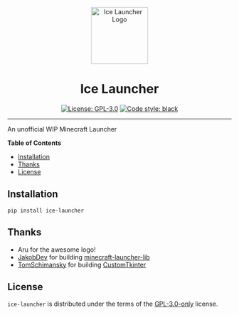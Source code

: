 <p align="center">
<img src="./ice-launcher.png" alt="Ice Launcher Logo" height="128px">
</p>

<h1 align="center">Ice Launcher</h1>

<p align="center">
<a href="https://github.com/mq1/ice-launcher/blob/main/LICENSE"><img alt="License: GPL-3.0" src="https://img.shields.io/github/license/mq1/ice-launcher"></a>
<a href="https://github.com/psf/black"><img alt="Code style: black" src="https://img.shields.io/badge/code%20style-black-000000.svg"></a>
</p>

-----

An unofficial WIP Minecraft Launcher

**Table of Contents**

- [Installation](#installation)
- [Thanks](#thanks)
- [License](#license)

## Installation

```console
pip install ice-launcher
```

## Thanks

- Aru for the awesome logo!
- [JakobDev](https://gitlab.com/JakobDev) for building [minecraft-launcher-lib](https://gitlab.com/JakobDev/minecraft-launcher-lib)
- [TomSchimansky](https://github.com/TomSchimansky) for building [CustomTkinter](https://github.com/TomSchimansky/CustomTkinter)

## License

`ice-launcher` is distributed under the terms of the [GPL-3.0-only](https://spdx.org/licenses/GPL-3.0-only.html) license.
